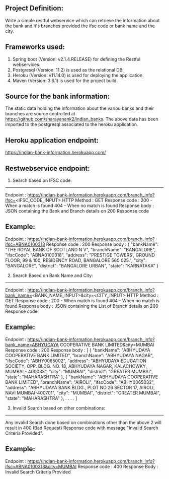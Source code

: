Project Definition:
-------------------
Write a simple restful webservice which can retrieve the information about the bank and it's branches provided the ifsc code or bank name and the city.

Frameworks used:
-----------------
1. Spring boot (Version: v2.1.4.RELEASE) for defining the Restful webservices.
2. Postgresql (Version: 11.2) is used as the relational DB.
3. Heroku (Version: v11.14.0) is used for deploying the application.
4. Maven (Version: 3.6.1) is used for the project build. 

Source for the bank information:
--------------------------------
The static data holding the information about the variou banks and their branches are source controlled at https://github.com/snarayanank2/indian_banks.
The above data has been imported to the postgresql associated to the heroku application. 

Heroku application endpoint:
----------------------------
https://indian-bank-information.herokuapp.com/

Restwebservice endpoint:
------------------------
1. Search based on IFSC code:
-----------------------------
Endpoint      : https://indian-bank-information.herokuapp.com/branch_info?ifsc=<IFSC_CODE_INPUT>
HTTP Method   : GET
Response code : 200 - When a match is found
                404 - When no match is found
Response body : JSON containing the Bank and Branch details on 200 Response code

Example:
--------
Endpoint      : https://indian-bank-information.herokuapp.com/branch_info?ifsc=ABNA0100318
Response code : 200 
Response body : 
{
"bankName": "THE ROYAL BANK OF SCOTLAND N V",
"branchName": "BANGALORE",
"ifscCode": "ABNA0100318",
"address": "PRESTIGE TOWERS', GROUND FLOOR, 99 & 100, RESIDENCY ROAD, BANGALORE 560 025.",
"city": "BANGALORE",
"district": "BANGALORE URBAN",
"state": "KARNATAKA"
}

2. Search Based on Bank Name and City:
----------------------------------------
Endpoint      : https://indian-bank-information.herokuapp.com/branch_info?bank_name=<BANK_NAME_INPUT>&city=<CITY_INPUT>
HTTP Method   : GET
Response code : 200 - When match is found
                404 - When no match is found
Response body : JSON containing the List of Branch details on 200 Response code

Example:
--------
Endpoint      : https://indian-bank-information.herokuapp.com/branch_info?bank_name=ABHYUDAYA COOPERATIVE BANK LIMITED&city=MUMBAI
Response code : 200 
Response body : 
[
{
"bankName": "ABHYUDAYA COOPERATIVE BANK LIMITED",
"branchName": "ABHYUDAYA NAGAR",
"ifscCode": "ABHY0065002",
"address": "ABHYUDAYA EDUCATION SOCIETY, OPP. BLDG. NO. 18, ABHYUDAYA NAGAR, KALACHOWKY, MUMBAI - 400033",
"city": "MUMBAI",
"district": "GREATER MUMBAI",
"state": "MAHARASHTRA"
},
{
"bankName": "ABHYUDAYA COOPERATIVE BANK LIMITED",
"branchName": "AIROLI",
"ifscCode": "ABHY0065032",
"address": "ABHYUDAYA BANK BLDG., PLOT NO.26 SECTOR 17, AIROLI, NAVI MUMBAI-400701",
"city": "MUMBAI",
"district": "GREATER MUMBAI",
"state": "MAHARASHTRA"
},
.
.
.
.
]

3. Invalid Search based on other combinations:
-----------------------------------------------
Any invalid Search done based on combinations other than the above 2 will result in 400 (Bad Request) Response code with message "Invalid Search Criteria Provided".

Example:
--------
Endpoint      : https://indian-bank-information.herokuapp.com/branch_info?ifsc=ABNA0100318&city=MUMBAI
Response code : 400
Response Body : Invalid Search Criteria Provided
